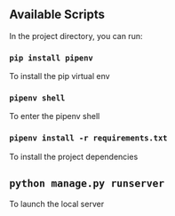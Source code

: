 ## Available Scripts

In the project directory, you can run:

### `pip install pipenv`

To install the pip virtual env

### `pipenv shell`

To enter the pipenv shell

### `pipenv install -r requirements.txt`

To install the project dependencies

## `python manage.py runserver`

To launch the local server